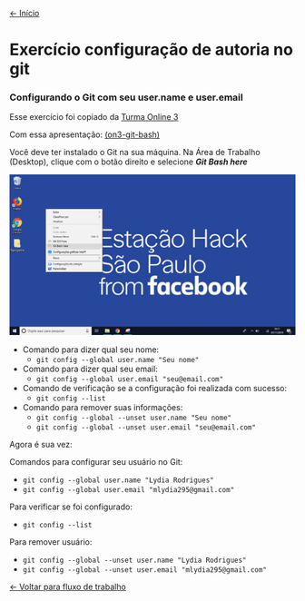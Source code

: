 [<- Início](../../README.md)

# Exercício configuração de autoria no git

### Configurando o Git com seu user.name e user.email

Esse exercício foi copiado da [Turma Online 3](https://github.com/reprograma/On3-git-e-github/tree/master/2-exercicio-git-config)

Com essa apresentação: <a href="https://docs.google.com/presentation/d/1hX8i7HX2BrT1mN_Yphy6ZWjt4NT4qEwomhpSpDoyBr0/edit?usp=sharing" target="_blank">(on3-git-bash)</a>

Você deve ter instalado o Git na sua máquina.
Na Área de Trabalho (Desktop), clique com o botão direito e selecione ***Git Bash here***

<img src="imgs/git/bash-here.png" alt="Logo do git" />

- Comando para dizer qual seu nome:
    - `git config --global user.name "Seu nome"`
- Comando para dizer qual seu email:
    - `git config --global user.email "seu@email.com"`
- Comando de verificação se a configuração foi realizada com sucesso:
    - `git config --list`
- Comando para remover suas informações:
    - `git config --global --unset user.name "Seu nome"`
    - `git config --global --unset user.email "seu@email.com"`

Agora é sua vez:

Comandos para configurar seu usuário no Git:
- `git config --global user.name "Lydia Rodrigues"`
- `git config --global user.email "mlydia295@gmail.com"`

Para verificar se foi configurado:
- `git config --list`

Para remover usuário:
- `git config --global --unset user.name "Lydia Rodrigues"`
- `git config --global --unset user.email "mlydia295@gmail.com"`


[<- Voltar para fluxo de trabalho](../sobre-fluxo-de-trabalho.md)
